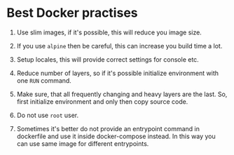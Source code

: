 # Best Docker practises

1. Use slim images, if it's possible, this will reduce you image size.

2. If you use `alpine` then be careful, this can increase you build time a lot.

3. Setup locales, this will provide correct settings for console etc.

4. Reduce number of layers, so if it's possible initialize environment with one `RUN` command.

5. Make sure, that all frequently changing and heavy layers are the last. So, first initialize environment and only 
then copy source code.

6. Do not use `root` user.

7. Sometimes it's better do not provide an entrypoint command in dockerfile and use it inside docker-compose instead.
In this way you can use same image for different entrypoints.
